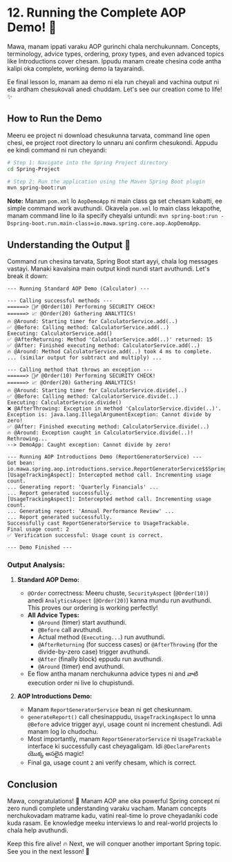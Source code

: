 # 12. Running the Complete AOP Demo! 🚀

Mawa, manam ippati varaku AOP gurinchi chala nerchukunnam. Concepts, terminology, advice types, ordering, proxy types, and even advanced topics like Introductions cover chesam. Ippudu manam create chesina code antha kalipi oka complete, working demo la tayaraindi.

Ee final lesson lo, manam aa demo ni ela run cheyali and vachina output ni ela ardham chesukovali anedi chuddam. Let's see our creation come to life! ✨

## How to Run the Demo

Meeru ee project ni download chesukunna tarvata, command line open chesi, ee project root directory lo unnaru ani confirm chesukondi. Appudu ee kindi command ni run cheyandi:

```bash
# Step 1: Navigate into the Spring Project directory
cd Spring-Project

# Step 2: Run the application using the Maven Spring Boot plugin
mvn spring-boot:run
```

**Note:** Manam `pom.xml` lo `AopDemoApp` ni main class ga set chesam kabatti, ee simple command work avuthundi. Okavela `pom.xml` lo main class lekapothe, manam command line lo ila specify cheyalsi untundi: `mvn spring-boot:run -Dspring-boot.run.main-class=io.mawa.spring.core.aop.AopDemoApp`.

## Understanding the Output 🧐

Command run chesina tarvata, Spring Boot start ayyi, chala log messages vastayi. Manaki kavalsina main output kindi nundi start avuthundi. Let's break it down:

```text
--- Running Standard AOP Demo (Calculator) ---

--- Calling successful methods ---
======> 👮‍♂️ @Order(10) Performing SECURITY CHECK!
======> 📈 @Order(20) Gathering ANALYTICS!
🔥 @Around: Starting timer for CalculatorService.add(..)
✅ @Before: Calling method: CalculatorService.add(..)
Executing: CalculatorService.add()
✅ @AfterReturning: Method 'CalculatorService.add(..)' returned: 15
✅ @After: Finished executing method: CalculatorService.add(..)
🔥 @Around: Method CalculatorService.add(..) took 4 ms to complete.
... (similar output for subtract and multiply) ...

--- Calling method that throws an exception ---
======> 👮‍♂️ @Order(10) Performing SECURITY CHECK!
======> 📈 @Order(20) Gathering ANALYTICS!
🔥 @Around: Starting timer for CalculatorService.divide(..)
✅ @Before: Calling method: CalculatorService.divide(..)
Executing: CalculatorService.divide()
❌ @AfterThrowing: Exception in method 'CalculatorService.divide(..)'. Exception is: java.lang.IllegalArgumentException: Cannot divide by zero!
✅ @After: Finished executing method: CalculatorService.divide(..)
🔥 @Around: Exception caught in CalculatorService.divide(..)! Rethrowing...
--> DemoApp: Caught exception: Cannot divide by zero!

--- Running AOP Introductions Demo (ReportGeneratorService) ---
Got bean: io.mawa.spring.aop.introductions.service.ReportGeneratorService$$SpringCGLIB$$0
[UsageTrackingAspect]: Intercepted method call. Incrementing usage count.
... Generating report: 'Quarterly Financials' ...
... Report generated successfully.
[UsageTrackingAspect]: Intercepted method call. Incrementing usage count.
... Generating report: 'Annual Performance Review' ...
... Report generated successfully.
Successfully cast ReportGeneratorService to UsageTrackable.
Final usage count: 2
✅ Verification successful: Usage count is correct.

--- Demo Finished ---
```

### Output Analysis:

1.  **Standard AOP Demo:**
    *   `@Order` correctness: Meeru chuste, `SecurityAspect` (`@Order(10)`) anedi `AnalyticsAspect` (`@Order(20)`) kanna mundu run avuthundi. This proves our ordering is working perfectly!
    *   **All Advice Types:**
        *   `@Around` (timer) start avuthundi.
        *   `@Before` call avuthundi.
        *   Actual method (`Executing...`) run avuthundi.
        *   `@AfterReturning` (for success cases) or `@AfterThrowing` (for the divide-by-zero case) trigger avuthundi.
        *   `@After` (finally block) eppudu run avuthundi.
        *   `@Around` (timer) end avuthundi.
    *   Ee flow antha manam nerchukunna advice types ni and వాటి execution order ni live lo chupistundi.

2.  **AOP Introductions Demo:**
    *   Manam `ReportGeneratorService` bean ni get cheskunnam.
    *   `generateReport()` call chesinappudu, `UsageTrackingAspect` lo unna `@Before` advice trigger ayyi, usage count ni increment chestundi. Adi manam log lo chudochu.
    *   Most importantly, manam `ReportGeneratorService` ni `UsageTrackable` interface ki successfully cast cheyagaligam. Idi `@DeclareParents` యొక్క అసలైన magic!
    *   Final ga, usage count `2` ani verify chesam, which is correct.

## Conclusion

Mawa, congratulations! 🥳 Manam AOP ane oka powerful Spring concept ni zero nundi complete understanding varaku vacham. Manam concepts nerchukovadam matrame kadu, vatini real-time lo prove cheyadaniki code kuda rasam. Ee knowledge meeku interviews lo and real-world projects lo chala help avuthundi.

Keep this fire alive! 🔥 Next, we will conquer another important Spring topic. See you in the next lesson! 🚀
